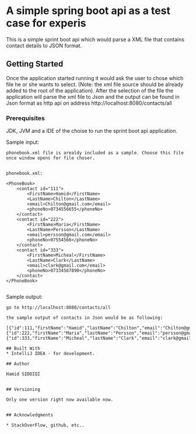 # A simple spring boot api as a test case for experis
 This is a simple sprint boot api which would parse a XML file that contains contact details to JSON format.


## Getting Started
Once the application started running it would ask the user to chose which file he or she wants to select.
(Note: the xml file source should be already added to the root of the application). After the selection of the file 
the application will parse the xml file to Json and the output can be found in Json format as http api on address
http://localhost:8080/contacts/all


### Prerequisites
JDK, JVM and a IDE of the choise to run the sprint boot api application.


  
Sample input:
```
phonebook.xml file is arealdy included as a sample. Choose this file once window opens for file choser.


phonebook.xml:

<PhoneBook>
    <contact id="111">
        <FirstName>Hamid</FirstName>
        <LastName>Chilton</LastName>
        <email>Chilton@gmail.com</email>
        <phoneNo>0734556655</phoneNo>
    </contact>
    <contact id="222">
        <FirstName>Maria</FirstName>
        <LastName>Persson</LastName>
        <email>persson@gmail.com</email>
        <phoneNo>07554566</phoneNo>
    </contact>
    <contact id="333">
        <FirstName>Micheal</FirstName>
        <LastName>Clark</LastName>
        <email>clark@gmail.com</email>
        <phoneNo>07334567890</phoneNo>
    </contact>
</PhoneBook>


```
Sample output:
```
go to http://localhost:8080/contacts/all

the sample output of contacts in Json would be as following: 

[{"id":111,"firstName":"Hamid","lastName":"Chilton","email":"Chilton@gmail.com","phoneNo":734556655},
{"id":222,"firstName":"Maria","lastName":"Persson","email":"persson@gmail.com","phoneNo":7554566},
{"id":333,"firstName":"Micheal","lastName":"Clark","email":"clark@gmail.com","phoneNo":7334567890}]

## Built With
* IntelliJ IDEA - for development.

## Author

Hamid SIDDIQI


## Versioning

Only one version right now available now.


## Acknowledgments

* StackOverFlow, github, etc..
